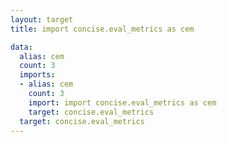 ```yaml
---
layout: target
title: import concise.eval_metrics as cem

data:
  alias: cem
  count: 3
  imports:
  - alias: cem
    count: 3
    import: import concise.eval_metrics as cem
    target: concise.eval_metrics
  target: concise.eval_metrics
---
```

